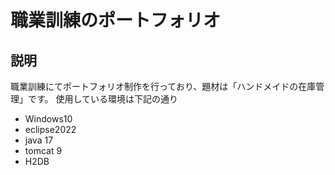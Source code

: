 # 職業訓練のポートフォリオ
## 説明
職業訓練にてポートフォリオ制作を行っており、題材は「ハンドメイドの在庫管理」です。
使用している環境は下記の通り
- Windows10
- eclipse2022
- java 17
- tomcat 9
- H2DB

